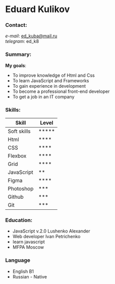 # Eduard Kulikov
### Contact:
_e-mail_: [ed_kuba@mail.ru](ed_kuba@mail.ru)  
_telegram_: ed_k8

### Summary:
**My goals**:
* To improve knowledge of Html and Css  
* To learn JavaScript and Frameworks  
* To gain experience in development
* To become a professional front-end developer
* To get a job in an IT company
 
### Skills:
| Skill                |Level   |
| --                   | --     |
| Soft skills          | *****  |
| Html                 | ****   |
| CSS                  | ****   |
| Flexbox              | ****   |
| Grid                 | ****   |
| JavaScript           | **     |
| Figma                | ****   |
| Photoshop            | ***    |
| Github               | ***    |
| Git                  | ***    |
  
### Education:
* JavaScript v.2.0 Lushenko Alexander
* Web developer Ivan Petrichenko
* learn javascript
* MFPA Moscow

### Language
* English B1
* Russian - Native
